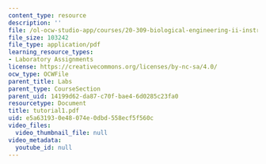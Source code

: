 ```yaml
---
content_type: resource
description: ''
file: /ol-ocw-studio-app/courses/20-309-biological-engineering-ii-instrumentation-and-measurement-fall-2006/e5a631930e48074e0dbd558ecf5f560c_tutorial1.pdf
file_size: 103242
file_type: application/pdf
learning_resource_types:
- Laboratory Assignments
license: https://creativecommons.org/licenses/by-nc-sa/4.0/
ocw_type: OCWFile
parent_title: Labs
parent_type: CourseSection
parent_uid: 14199d62-da87-c70f-bae4-6d0285c23fa0
resourcetype: Document
title: tutorial1.pdf
uid: e5a63193-0e48-074e-0dbd-558ecf5f560c
video_files:
  video_thumbnail_file: null
video_metadata:
  youtube_id: null
---
```

